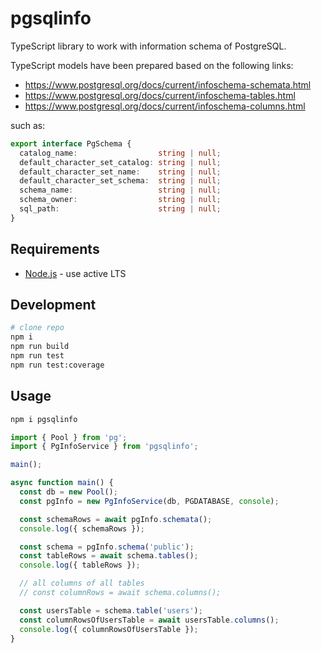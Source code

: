 # pgsqlinfo

TypeScript library to work with information schema of PostgreSQL.

TypeScript models have been prepared based on the following links:

* https://www.postgresql.org/docs/current/infoschema-schemata.html
* https://www.postgresql.org/docs/current/infoschema-tables.html
* https://www.postgresql.org/docs/current/infoschema-columns.html

such as:

```typescript
export interface PgSchema {
  catalog_name:                  string | null;
  default_character_set_catalog: string | null;
  default_character_set_name:    string | null;
  default_character_set_schema:  string | null;
  schema_name:                   string | null;
  schema_owner:                  string | null;
  sql_path:                      string | null;
}
```

## Requirements

* [Node.js](https://nodejs.org/en/) - use active LTS

## Development

```sh
# clone repo
npm i
npm run build
npm run test
npm run test:coverage
```

## Usage

```sh
npm i pgsqlinfo
```

```typescript
import { Pool } from 'pg';
import { PgInfoService } from 'pgsqlinfo';

main();

async function main() {
  const db = new Pool();
  const pgInfo = new PgInfoService(db, PGDATABASE, console);

  const schemaRows = await pgInfo.schemata();
  console.log({ schemaRows });

  const schema = pgInfo.schema('public');
  const tableRows = await schema.tables();
  console.log({ tableRows });

  // all columns of all tables
  // const columnRows = await schema.columns();

  const usersTable = schema.table('users');
  const columnRowsOfUsersTable = await usersTable.columns();
  console.log({ columnRowsOfUsersTable });
}
```
